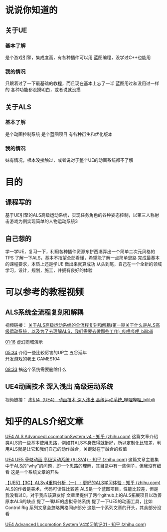 # 说说你知道的

## 关于UE

### 基本了解

是个游戏引擎，集成度高，有各种插件可以用
蓝图编程，没学过C++也能用

### 我的情况

只跟着过了一下最基础的教程，而且现在基本上忘了一半
蓝图用过和没用过一样的
各种功能都没摸明白，或者说就没摸

## 关于ALS

### 基本了解

是个动画控制系统
是个蓝图项目
有各种衍生和优化版本

### 我的情况

妹有情况，根本没接触过，或者说对于整个UE的动画系统都不了解

# 目的

## 课程写的

基于UE引擎的ALS高级运动系统，实现任务角色的各种姿态控制，以第三人称射击游戏为例实现简单的人物运动系统3

## 自己想的

学一学UE，复习一下，利用各种插件资源东拼西凑弄出一个简单二次元风格的TPS
了解一下ALS，基本不指望全部看懂，希望能了解一点简单思路
完成最基本的课程要求，本质上还是学UE
做出来就算成功
从头到尾，自己在一个全新的领域学习，设计，规划，施工，并拥有良好的体验

# 可以参考的教程视频 

## ALS系统全流程复刻和解耦

视频链接：
[关于ALS高级运动系统的全流程复刻和解耦(第一期关于什么是ALS高级运动系统，以及为了去理解ALS，我们需要去做那些工作)_哔哩哔哩_bilibili](https://www.bilibili.com/video/BV1xt4y1b78g/?spm_id_from=333.880.my_history.page.click)

[01:16](https://www.bilibili.com/video/BV1xt4y1b78g/?spm_id_from=333.880.my_history.page.click#t=76.380296)
虚幻商城演示

[05:34](https://www.bilibili.com/video/BV1xt4y1b78g/?spm_id_from=333.880.my_history.page.click#t=334.416663)
介绍一些比较厉害的UP主
五谷延年  
开发游戏的老王
GAMES104

[08:33](https://www.bilibili.com/video/BV1xt4y1b78g/?spm_id_from=333.880.my_history.page.click#t=513.723777)
搞这个系统需要删除什么

## UE4动画技术 深入浅出 高级运动系统

视频链接：
[虚幻4（UE4） 动画技术 深入浅出 高级运动系统_哔哩哔哩_bilibili](https://www.bilibili.com/video/BV12f4y1r71N/?spm_id_from=333.337.search-card.all.click&vd_source=be60f91e9b2c7b58bf53744bba3f3b68)

# 知乎的ALS介绍文章

[UE4 ALS AdvancedLocomotionSystem v4 - 知乎 (zhihu.com)](https://zhuanlan.zhihu.com/p/367306545)
这篇文章介绍类ALS的一些基本使用思路，例如其ALS本身做得就挺好，所以定制化比较差，利用ALS就是让它和我们自己的动作融合，关键就在于融合的权值

[UE4 UE5 骨骼动画 高级运动系统 (ALSV4) - 知乎 (zhihu.com)](https://zhuanlan.zhihu.com/p/518724305)
这篇文章主要集中于ALS的“why”的问题，即一个思路的理解，其目录中有一些例子，但我没有细看
这是一个系统文章的开头

[【UE5】【3C】ALSv4重构分析（一） : 更好的ALS学习体验 - 知乎 (zhihu.com)](https://zhuanlan.zhihu.com/p/604888297)
ALS的作者是美术，代码可读性比较差
ALS是一个蓝图项目，性能比较差，但是我没看过C，对于我应该算友好
文章里提供了两个github上的ALS拓展项目以改善原本ALS的缺点
提了一嘴UE的虚拟骨骼系统
提了一下UE5的动画工具，比如Control Rig
系列文章会忽略网格同步部分
这是一个系列文章的开头，其余部分没看

[UE4 Advanced Locomotion System V4学习笔记01 - 知乎 (zhihu.com)](https://zhuanlan.zhihu.com/p/159646345)
